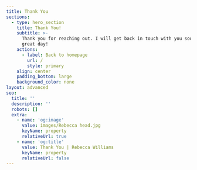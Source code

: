 ```yaml
---
title: Thank You
sections:
  - type: hero_section
    title: Thank You!
    subtitle: >-
      Thank you for reaching out. I will get back in touch with you soon. Have a
      great day!
    actions:
      - label: Back to homepage
        url: /
        style: primary
    align: center
    padding_bottom: large
    background_color: none
layout: advanced
seo:
  title: ''
  description: ''
  robots: []
  extra:
    - name: 'og:image'
      value: images/Rebecca head.jpg
      keyName: property
      relativeUrl: true
    - name: 'og:title'
      value: Thank You | Rebecca Williams
      keyName: property
      relativeUrl: false
---
```

